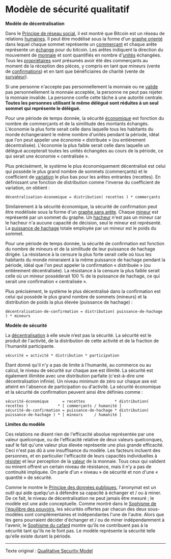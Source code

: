 Modèle de sécurité qualitatif
=============================

**Modèle de décentralisation**

Dans le [Principe de réseau social](ch024-social-network-principle.md), il est montré que Bitcoin est un réseau de relations [humaines](ch101-glossary.md#personne). Il peut être modélisé sous la forme d'un [graphe orienté](https://fr.wikipedia.org/wiki/Graphe_orient%C3%A9) dans lequel chaque sommet représente un [commerçant](ch101-glossary.md#commerçant) et chaque arête représente un [échange](ch101-glossary.md#commerce) pour du bitcoin. Les arêtes indiquent la direction du mouvement de [monnaie](ch101-glossary.md#monnaie) et sont quantifiés en nombre d'[unités](ch101-glossary.md#unité) échangées. Tous les [propriétaires](ch101-glossary.md#propriétaire) sont présumés avoir été des commerçants au moment de la réception des pièces, y compris en tant que mineurs (vente de [confirmations](ch101-glossary.md#confirmation)) et en tant que bénéficiaires de charité (vente de [survaleur](https://fr.wikipedia.org/wiki/Goodwill)).

Si une personne n'accepte pas personnellement la monnaie ou ne [valide](ch101-glossary.md#validation) pas personnellement la monnaie acceptée, la personne ne peut pas rejeter la monnaie invalide. La personne confie cette tâche à une autorité centrale. **Toutes les personnes utilisant le même délégué sont réduites à un seul sommet qui représente le délégué.**

Pour une période de temps donnée, la sécurité [économique](ch101-glossary.md#économie) est fonction du nombre de commerçants et de la similitude des montants échangés. L'économie la plus forte serait celle dans laquelle tous les habitants du monde échangeraient le même nombre d'unités pendant la période, idéal que l'on peut appeler une économie « distribuée » (ou entièrement décentralisée). L'économie la plus faible serait celle dans laquelle un délégué accepterait toutes les unités échangées au cours de la période, ce qui serait une économie « centralisée ».

Plus précisément, le système le plus économiquement décentralisé est celui qui possède le plus grand nombre de sommets (commerçants) et le coefficient de [variation](https://fr.wikipedia.org/wiki/Coefficient_de_variation) le plus bas pour les arêtes entrantes (recettes). En définissant une fonction de distribution comme l'inverse du coefficient de variation, on obtient :

```
décentralisation-économique = distribution( recettes ) * commerçants
```

Similairement à la sécurité économique, la sécurité de confirmation peut être modélisée sous la forme d'un [graphe sans arête](https://fr.wikipedia.org/wiki/Graphe_nul). Chaque [mineur](ch101-glossary.md#mineur) est représenté par un sommet du graphe. Un [hacheur](ch101-glossary.md#hacheur) n'est pas un mineur car le hacheur n'a aucune capacité de décision, seul le mineur est représenté. La [puissance de hachage](ch101-glossary.md#puissance-de-hachage) totale employée par un mineur est le poids du sommet.

Pour une période de temps donnée, la sécurité de confirmation est fonction du nombre de mineurs et de la similitude de leur puissance de hachage dirigée. La résistance à la censure la plus forte serait celle où tous les habitants du monde mineraient à la même puissance de hachage pendant la période, idéal que l'on peut appeler la confirmation « distribuée » (ou entièrement décentralisée). La résistance à la censure la plus faible serait celle où un mineur posséderait 100 % de la puissance de hachage, ce qui serait une confirmation « centralisée ».

Plus précisément, le système le plus décentralisé dans la confirmation est celui qui possède le plus grand nombre de sommets (mineurs) et la distribution de poids la plus élevée (puissance de hachage) :

```
décentralisation-de-confirmation = distribution( puissance-de-hachage ) * mineurs
```

**Modèle de sécurité**

La [décentralisation](ch101-glossary.md#décentralisation) à elle seule n’est pas la sécurité. La sécurité est le produit de l'activité, de la distribution de cette activité et de la fraction de l'humanité participante.

```
sécurité = activité * distribution * participation
```

Étant donné qu'il n'y a pas de limite à l'humanité, au commerce ou au calcul, le niveau de sécurité sur chaque axe est illimité. La sécurité est également illimitée avec une distribution parfaite (c'est-à-dire une décentralisation infinie). Un niveau minimum de zéro sur chaque axe est atteint en l'absence de participation ou d'activité. La sécurité économique et la sécurité de confirmation peuvent ainsi être définies comme :

```
sécurité-économique      = recettes             * distribution( recettes )             * [ commerçants / humanité ]
sécurité-de-confirmation = puissance-de-hachage * distribution( puissance-de-hachage ) * [ mineurs     / humanité ]
```
**Limites du modèle**

Ces relations ne disent rien de l'efficacité absolue représentée par une valeur quelconque, ou de l'efficacité relative de deux valeurs quelconques, sauf le fait qu'une valeur plus élevée représente une plus grande efficacité. Ceci n'est pas dû à une insuffisance du modèle. Les facteurs incluent des personnes, et en particulier l'efficacité de leurs capacités individuelles à [résister](ch004-axiom-of-resistance.md) et leur perception de la [valeur](ch101-glossary.md#valeur) de la monnaie. Tous ceux qui valident ou minent offrent un certain niveau de résistance, mais il n'y a pas de continuité impliquée. On parle d'un « niveau » de sécurité et non d'une « quantité » de sécurité.

Comme le montre le [Principe des données publiques](ch023-public-data-principle.md), l'anonymat est un outil qui aide quelqu'un à défendre sa capacité à échanger et / ou à miner. De ce fait, le niveau de décentralisation ne peut jamais être mesuré ; le modèle est une aide conceptuelle. Comme montré dans le [Sophisme de l'équilibre des pouvoirs](ch042-balance-of-power-fallacy.md), les sécurités offertes par chacun des deux sous-modèles sont complémentaires et indépendantes l'une de l'autre. Alors que les gens pourraient décider d'échanger et / ou de miner indépendamment à l'avenir, le [Sophisme du cafard](ch045-cockroach-fallacy.md) montre qu'ils ne contribuent pas à la sécurité tant qu'ils ne le font pas. Le modèle représente la sécurité telle qu'elle existe durant la période.

---

Texte original : [Qualitative Security Model](https://github.com/libbitcoin/libbitcoin-system/wiki/Qualitative-Security-Model)